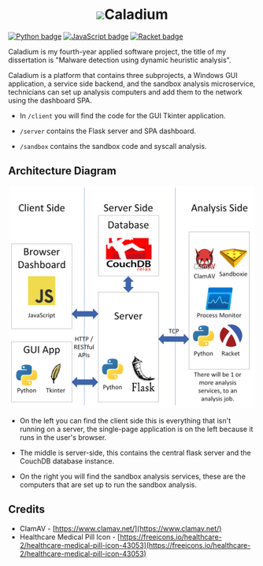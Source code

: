 <!-- 12:50 19-03-2023 -->
<h1 align="center"><img src="client/pill.ico" width="45px"></img>Caladium</h1>

[![Python badge](https://img.shields.io/badge/language-python3-blue)](https://github.com/G00378925/caladium/search?l=python)
[![JavaScript badge](https://img.shields.io/badge/language-javascript-yellow)](https://github.com/G00378925/caladium/search?l=javascript)
[![Racket badge](https://img.shields.io/badge/language-racket-red)](https://github.com/G00378925/caladium/search?l=racket)
<br>

Caladium is my fourth-year applied software project, the title of my dissertation is "Malware detection using dynamic heuristic analysis".

Caladium is a platform that contains three subprojects, a Windows GUI application, a service side backend, and the sandbox analysis microservice,
technicians can set up analysis computers and add them to the network using the dashboard SPA.

- In `/client` you will find the code for the GUI Tkinter application.

- `/server` contains the Flask server and SPA dashboard.

- `/sandbox` contains the sandbox code and syscall analysis.

## Architecture Diagram
<div align="center"><img src="/dissertation/images/architecture.png" width="500px"></img></div>

- On the left you can find the client side this is everything that isn't running on a server, the single-page application is on the left because it runs in the user's browser.

- The middle is server-side, this contains the central flask server and the CouchDB database instance.

- On the right you will find the sandbox analysis services, these are the computers that are set up to run the sandbox analysis.

## Credits
- ClamAV - [https://www.clamav.net/](https://www.clamav.net/)
- Healthcare Medical Pill Icon - [https://freeicons.io/healthcare-2/healthcare-medical-pill-icon-43053](https://freeicons.io/healthcare-2/healthcare-medical-pill-icon-43053)
